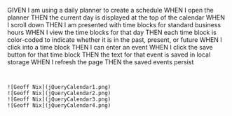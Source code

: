 
GIVEN I am using a daily planner to create a schedule
WHEN I open the planner
THEN the current day is displayed at the top of the calendar
WHEN I scroll down
THEN I am presented with time blocks for standard business hours
WHEN I view the time blocks for that day
THEN each time block is color-coded to indicate whether it is in the past, present, or future
WHEN I click into a time block
THEN I can enter an event
WHEN I click the save button for that time block
THEN the text for that event is saved in local storage
WHEN I refresh the page
THEN the saved events persist
```


![Geoff Nix](jQueryCalendar1.png)
![Geoff Nix](jQueryCalendar2.png)
![Geoff Nix](jQueryCalendar3.png)
![Geoff Nix](jQueryCalendar4.png)


